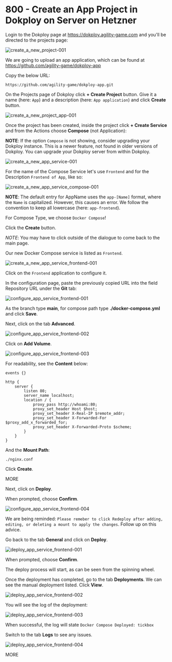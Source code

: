 # 800 - Create an App Project in Dokploy on Server on Hetzner

Login to the Dokploy page at https://dokploy.agility-game.com and you'll be directed to the projects page:

![create_a_new_project-001](https://github.com/agility-game/dokploy/assets/1499433/8cd7133a-8ddc-4d1c-b643-7806c63a7d97)

We are going to upload an app application, which can be found at https://github.com/agility-game/dokploy-app

Copy the below URL:

```
https://github.com/agility-game/dokploy-app.git
```

On the Projects page of Dokploy click **+ Create Project** button. Give it a name (here: ```App```) and a description (here: ```App application```) and click **Create** button.

![create_a_new_project_app-001](https://github.com/agility-game/dokploy/assets/1499433/62f5ee76-9ee7-4d19-879b-ce98b988dddf)

Once the project has been created, inside the project click **+ Create Service** and from the Actions choose **Compose** (not Application):

**NOTE**: If the option ```Compose``` is not showing, consider upgrading your Dokploy instance. This is a newer feature, not found in older versions of Dokploy. You can upgrade your Dokploy server from within Dokploy.

![create_a_new_app_service-001](https://github.com/agility-game/dokploy/assets/1499433/856e550b-8e03-4a87-812f-7cf5721e714e)

For the name of the Compose Service let's use ```Frontend``` and for the Description ```Frontend of App```, like so:

![create_a_new_app_service_compose-001](https://github.com/agility-game/dokploy/assets/1499433/63a58cc9-7a90-443f-8d91-d87f217a0a6e)

**NOTE**: The default entry for AppName uses the ```app-[Name]``` format, where the ```Name``` is capitalized. However, this causes an error. We follow the convention to keep all lowercase (here: ```app-frontend```).

For Compose Type, we choose ```Docker Compose```!

Click the **Create** button. 

*NOTE*: You may have to click outside of the dialogue to come back to the main page.

Our new Docker Compose service is listed as ```Frontend```.

![create_a_new_app_service_frontend-001](https://github.com/agility-game/dokploy/assets/1499433/47016366-5886-4ceb-aa59-123b1349f3fc)

Click on the ```Frontend``` application to configure it.

In the configuration page, paste the previously copied URL into the field Repository URL under the **Git** tab:

![configure_app_service_frontend-001](https://github.com/agility-game/dokploy/assets/1499433/bfbc76dc-7648-4772-914d-a5839c014251)

As the branch type **main**, for compose path type **./docker-compose.yml** and click **Save**.

Next, click on the tab **Advanced**.

![configure_app_service_frontend-002](https://github.com/agility-game/dokploy/assets/1499433/86ca85f3-9db1-4aab-a102-f6387674b52c)

Click on **Add Volume**.

![configure_app_service_frontend-003](https://github.com/agility-game/dokploy/assets/1499433/baad7ff0-fd77-4dbb-99bb-98ee3889815e)

For readability, see the **Content** below:

```
events {}

http {
    server {
        listen 80;
        server_name localhost;
        location / {
            proxy_pass http://whoami:80;
            proxy_set_header Host $host;
            proxy_set_header X-Real-IP $remote_addr;
            proxy_set_header X-Forwarded-For $proxy_add_x_forwarded_for;
            proxy_set_header X-Forwarded-Proto $scheme;
        }
    }
}
```

And the **Mount Path**:

```
./nginx.conf
```

Click **Create**.

MORE


Next, click on **Deploy**.

When prompted, choose **Confirm**.

![configure_app_service_frontend-004](https://github.com/agility-game/dokploy/assets/1499433/c6523a69-0621-4fa5-8135-b948fcdabfbe)

We are being reminded: ```Please remeber to click Redeploy after adding, editing, or deleting a mount to apply the changes```. Follow up on this advice.

Go back to the tab **General** and click on **Deploy**.

![deploy_app_service_frontend-001](https://github.com/agility-game/dokploy/assets/1499433/a89b629f-145e-44dc-b89c-dca14f1d8ab2)

When prompted, choose **Confirm**.

The deploy process will start, as can be seen from the spinning wheel.

Once the deployment has completed, go to the tab **Deployments**. We can see the manual deployment listed. Click **View**.

![deploy_app_service_frontend-002](https://github.com/agility-game/dokploy/assets/1499433/ac271a48-db64-4366-88df-a881aaaa1a91)

You will see the log of the deployment:

![deploy_app_service_frontend-003](https://github.com/agility-game/dokploy/assets/1499433/20c55f54-40a5-42a1-ab36-4cbe72a162e8)

When successful, the log will state ```Docker Compose Deployed: tickbox```

Switch to the tab **Logs** to see any issues.

![deploy_app_service_frontend-004](https://github.com/agility-game/dokploy/assets/1499433/1b0ebcab-f20f-4182-89d5-2458e90d2f15)


MORE

